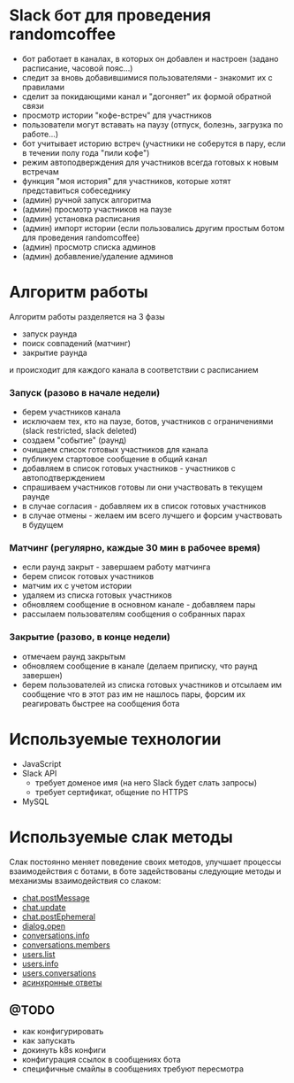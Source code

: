 # Slack бот для проведения randomcoffee
- бот работает в каналах, в которых он добавлен и настроен (задано расписание, часовой пояс...)
- следит за вновь добавившимися пользователями - знакомит их с правилами
- сделит за покидающими канал и "догоняет" их формой обратной связи
- просмотр истории "кофе-встреч" для участников
- пользователи могут вставать на паузу (отпуск, болезнь, загрузка по работе...)
- бот учитывает историю встреч (участники не соберутся в пару, если в течении полу года "пили кофе")
- режим автоподверждения для участников всегда готовых к новым встречам
- функция "моя история" для участников, которые хотят представиться собеседнику
- (админ) ручной запуск алгоритма
- (админ) просмотр участников на паузе
- (админ) установка расписания
- (админ) импорт истории (если пользовались другим простым ботом для проведения randomcoffee)
- (админ) просмотр списка админов
- (админ) добавление/удаление админов

# Алгоритм работы
Алгоритм работы разделяется на 3 фазы

- запуск раунда
- поиск совпадений (матчинг)
- закрытие раунда

и происходит для каждого канала в соответствии с расписанием

### Запуск (разово в начале недели)
- берем участников канала
- исключаем тех, кто на паузе, ботов, участников с ограничениями (slack restricted, slack deleted)
- создаем "событие" (раунд)
- очищаем список готовых участников для канала
- публикуем стартовое сообщение в общий канал
- добавляем в список готовых участников - участников с автоподтверждением
- спрашиваем участников готовы ли они участвовать в текущем раунде
- в случае согласия - добавляем их в список готовых участников
- в случае отмены - желаем им всего лучшего и форсим участвовать в будущем

### Матчинг (регулярно, каждые 30 мин в рабочее время)
- если раунд закрыт - завершаем работу матчинга
- берем список готовых участников
- матчим их с учетом истории
- удаляем из списка готовых участников
- обновляем сообщение в основном канале - добавляем пары
- рассылаем пользователям сообщения о собранных парах

### Закрытие (разово, в конце недели)
- отмечаем раунд закрытым
- обновляем сообщение в канале (делаем приписку, что раунд завершен)
- берем пользователей из списка готовых участников и отсылаем им сообщение что в этот раз им не нашлось пары, форсим их реагировать быстрее на сообщения бота

# Используемые технологии
- JavaScript
- Slack API
  * требует доменое имя (на него Slack будет слать запросы)
  * требует сертификат, общение по HTTPS
- MySQL

# Используемые слак методы 

Слак постоянно меняет поведение своих методов, улучшает процессы взаимодействия с ботами, в боте задействованы следующие методы и механизмы взаимодействия со слаком:

- [chat.postMessage](https://api.slack.com/methods/chat.postMessage)
- [chat.update](https://api.slack.com/methods/chat.update)
- [chat.postEphemeral](https://api.slack.com/methods/chat.postEphemeral)
- [dialog.open](https://api.slack.com/methods/dialog.open)
- [conversations.info](https://api.slack.com/methods/conversations.info)
- [conversations.members](https://api.slack.com/methods/conversations.members)
- [users.list](https://api.slack.com/methods/users.list)
- [users.info](https://api.slack.com/methods/users.info)
- [users.conversations](https://api.slack.com/methods/users.conversations)
- [асинхронные ответы](https://api.slack.com/interactivity/handling#async_responses)

## @TODO
- как конфигурировать
- как запускать
- докинуть k8s конфиги
- конфигурация ссылок в сообщениях бота
- специфичные смайлы в сообщениях требуют пересмотра